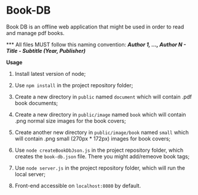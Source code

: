 # Book-DB
Book DB is an offline web application that might be used in order to read and manage pdf books.

*** All files MUST follow this naming convention: ***Author 1, ..., Author N - Title - Subtitle (Year, Publisher)***

**Usage**
1) Install latest version of node;

2) Use ```npm install``` in the project repository folder;

4) Create a new directory in ```public``` named ```document``` which will contain .pdf book documents;

5) Create a new directory in ```public/image``` named ```book``` which will contain .png normal size images for the book covers;

6) Create another new directory in ```public/image/book``` named ```small``` which will contain .png small (270px * 172px) images for book covers;

7) Use ```node createBookDbJson.js``` in the project repository folder, which creates the ```book-db.json``` file. There you might add/remeove book tags;
 
8) Use ```node server.js``` in the project repository folder, which will run the local server;

9) Front-end accessible on ```localhost:8080``` by default.
